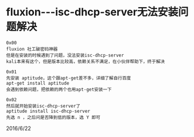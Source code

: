 # fluxion---isc-dhcp-server无法安装问题解决

```
0x00
fluxion 社工破密码神器
但是在安装的时候遇到了问题，没法安装isc-dhcp-server
kali本来有这个，但是版本比较高，依赖关系不满足，在小伙伴帮助下，终于解决

0x01
先安装 aptitude，这个跟apt-get差不多，详细了解自行百度
apt-get install aptitude
会遇到依赖问题，把依赖的两个也用apt-get安装一下

0x02
然后就开始安装isc-dhcp-server了
aptitude install isc-dhcp-server
先选 n ，之后问是否降到低的版本，选 Y 即可
```


2016/6/22  
